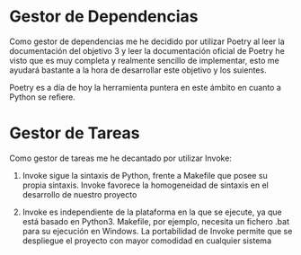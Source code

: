 # Gestor de Dependencias

Como gestor de dependencias me he decidido por utilizar Poetry al leer la documentación del objetivo 3 y leer la documentación oficial de Poetry he visto que es muy completa y realmente sencillo de implementar, esto me ayudará bastante a la hora de desarrollar este objetivo y los suientes.

Poetry es a día de hoy la herramienta puntera en este ámbito en cuanto a Python se refiere.

# Gestor de Tareas

Como gestor de tareas me he decantado por utilizar Invoke:

1. Invoke sigue la sintaxis de Python, frente a Makefile que posee su propia sintaxis. Invoke favorece la homogeneidad de sintaxis en el desarrollo de nuestro proyecto

2. Invoke es independiente de la plataforma en la que se ejecute, ya que está basado en Python3. Makefile, por ejemplo, necesita un fichero .bat para su ejecución en Windows. La portabilidad de Invoke permite que se despliegue el proyecto con mayor comodidad en cualquier sistema
